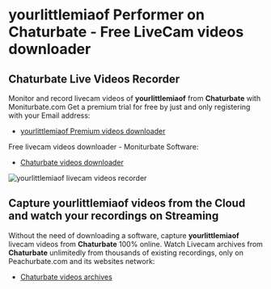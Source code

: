 # yourlittlemiaof Performer on Chaturbate - Free LiveCam videos downloader

## Chaturbate Live Videos Recorder

Monitor and record livecam videos of **yourlittlemiaof** from **Chaturbate** with Moniturbate.com
Get a premium trial for free by just and only registering with your Email address:
* [yourlittlemiaof Premium videos downloader](https://moniturbate.com/request-demo-licence-key.html)

Free livecam videos downloader - Moniturbate Software:
* [Chaturbate videos downloader](https://moniturbate.com/moniturbate-download-software.html)

![yourlittlemiaof livecam videos recorder](https://peachurnet.com/templates/moniturbate-software.png)


## Capture yourlittlemiaof videos from the Cloud and watch your recordings on Streaming

Without the need of downloading a software, capture **yourlittlemiaof** livecam videos from **Chaturbate** 100% online.
Watch Livecam archives from **Chaturbate** unlimitedly from thousands of existing recordings, only on Peachurbate.com and its websites network:
* [Chaturbate videos archives](https://peachurnet.com/)